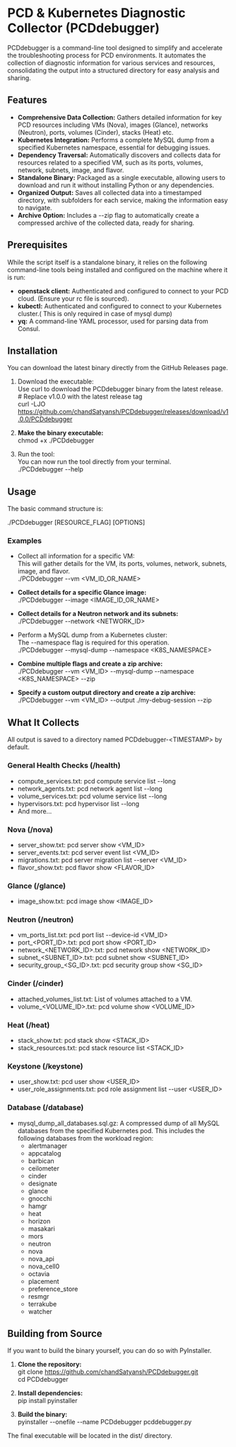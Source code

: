 # **PCD & Kubernetes Diagnostic Collector (PCDdebugger)**

PCDdebugger is a command-line tool designed to simplify and accelerate the troubleshooting process for PCD environments. It automates the collection of diagnostic information for various services and resources, consolidating the output into a structured directory for easy analysis and sharing.

## **Features**

* **Comprehensive Data Collection:** Gathers detailed information for key PCD resources including VMs (Nova), images (Glance), networks (Neutron), ports, volumes (Cinder), stacks (Heat) etc.  
* **Kubernetes Integration:** Performs a complete MySQL dump from a specified Kubernetes namespace, essential for debugging issues.  
* **Dependency Traversal:** Automatically discovers and collects data for resources related to a specified VM, such as its ports, volumes, network, subnets, image, and flavor.  
* **Standalone Binary:** Packaged as a single executable, allowing users to download and run it without installing Python or any dependencies.  
* **Organized Output:** Saves all collected data into a timestamped directory, with subfolders for each service, making the information easy to navigate.  
* **Archive Option:** Includes a \--zip flag to automatically create a compressed archive of the collected data, ready for sharing.

## **Prerequisites**

While the script itself is a standalone binary, it relies on the following command-line tools being installed and configured on the machine where it is run:

* **openstack client:** Authenticated and configured to connect to your PCD cloud. (Ensure your rc file is sourced).  
* **kubectl:** Authenticated and configured to connect to your Kubernetes cluster.( This is only required in case of mysql dump)  
* **yq:** A command-line YAML processor, used for parsing data from Consul.

## **Installation**

You can download the latest binary directly from the GitHub Releases page.

1. Download the executable:  
   Use curl to download the PCDdebugger binary from the latest release.  
   \# Replace v1.0.0 with the latest release tag  
   curl \-LJO https://github.com/chandSatyansh/PCDdebugger/releases/download/v1.0.0/PCDdebugger

2. **Make the binary executable:**  
   chmod \+x ./PCDdebugger

3. Run the tool:  
   You can now run the tool directly from your terminal.  
   ./PCDdebugger \--help

## **Usage**

The basic command structure is:

./PCDdebugger \[RESOURCE\_FLAG\] \[OPTIONS\]

### **Examples**

* Collect all information for a specific VM:  
  This will gather details for the VM, its ports, volumes, network, subnets, image, and flavor.  
  ./PCDdebugger \--vm \<VM\_ID\_OR\_NAME\>

* **Collect details for a specific Glance image:**  
  ./PCDdebugger \--image \<IMAGE\_ID\_OR\_NAME\>

* **Collect details for a Neutron network and its subnets:**  
  ./PCDdebugger \--network \<NETWORK\_ID\>

* Perform a MySQL dump from a Kubernetes cluster:  
  The \--namespace flag is required for this operation.  
  ./PCDdebugger \--mysql-dump \--namespace \<K8S\_NAMESPACE\>

* **Combine multiple flags and create a zip archive:**  
  ./PCDdebugger \--vm \<VM\_ID\> \--mysql-dump \--namespace \<K8S\_NAMESPACE\> \--zip

* **Specify a custom output directory and create a zip archive:**  
  ./PCDdebugger \--vm \<VM\_ID\> \--output ./my-debug-session \--zip

## **What It Collects**

All output is saved to a directory named PCDdebugger-\<TIMESTAMP\> by default.

### **General Health Checks (/health)**

* compute\_services.txt: pcd compute service list \--long  
* network\_agents.txt: pcd network agent list \--long  
* volume\_services.txt: pcd volume service list \--long  
* hypervisors.txt: pcd hypervisor list \--long  
* And more...

### **Nova (/nova)**

* server\_show.txt: pcd server show \<VM\_ID\>  
* server\_events.txt: pcd server event list \<VM\_ID\>  
* migrations.txt: pcd server migration list \--server \<VM\_ID\>  
* flavor\_show.txt: pcd flavor show \<FLAVOR\_ID\>

### **Glance (/glance)**

* image\_show.txt: pcd image show \<IMAGE\_ID\>

### **Neutron (/neutron)**

* vm\_ports\_list.txt: pcd port list \--device-id \<VM\_ID\>  
* port\_\<PORT\_ID\>.txt: pcd port show \<PORT\_ID\>  
* network\_\<NETWORK\_ID\>.txt: pcd network show \<NETWORK\_ID\>  
* subnet\_\<SUBNET\_ID\>.txt: pcd subnet show \<SUBNET\_ID\>  
* security\_group\_\<SG\_ID\>.txt: pcd security group show \<SG\_ID\>

### **Cinder (/cinder)**

* attached\_volumes\_list.txt: List of volumes attached to a VM.  
* volume\_\<VOLUME\_ID\>.txt: pcd volume show \<VOLUME\_ID\>

### **Heat (/heat)**

* stack\_show.txt: pcd stack show \<STACK\_ID\>  
* stack\_resources.txt: pcd stack resource list \<STACK\_ID\>

### **Keystone (/keystone)**

* user\_show.txt: pcd user show \<USER\_ID\>  
* user\_role\_assignments.txt: pcd role assignment list \--user \<USER\_ID\>

### **Database (/database)**

* mysql\_dump\_all\_databases.sql.gz: A compressed dump of all MySQL databases from the specified Kubernetes pod. This includes the following databases from the workload region:  
  * alertmanager  
  * appcatalog  
  * barbican  
  * ceilometer  
  * cinder  
  * designate  
  * glance  
  * gnocchi  
  * hamgr  
  * heat  
  * horizon  
  * masakari  
  * mors  
  * neutron  
  * nova  
  * nova\_api  
  * nova\_cell0  
  * octavia  
  * placement  
  * preference\_store  
  * resmgr  
  * terrakube  
  * watcher

## **Building from Source**

If you want to build the binary yourself, you can do so with PyInstaller.

1. **Clone the repository:**  
   git clone https://github.com/chandSatyansh/PCDdebugger.git  
   cd PCDdebugger

2. **Install dependencies:**  
   pip install pyinstaller

3. **Build the binary:**  
   pyinstaller \--onefile \--name PCDdebugger pcddebugger.py

The final executable will be located in the dist/ directory.